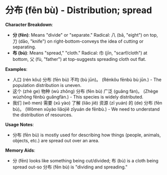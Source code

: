# **分布 (fēn bù) - Distribution; spread**

**Character Breakdown**:  
- **分 (fēn)**: Means "divide" or "separate." Radical: 八 (bā, "eight") on top, 刀 (dāo, "knife") on right-bottom-conveys the idea of cutting or separating.  
- **布 (bù)**: Means "spread," "cloth." Radical: 巾 (jīn, "scarf/cloth") at bottom, 父 (fù, "father") at top-suggests spreading cloth out flat.

**Examples**:  
- 人口 (rén kǒu) 分布 (fēn bù) 不均 (bù jūn)。 (Rénkǒu fēnbù bù jūn.) - The population distribution is uneven.  
- 这个 (zhè ge) 物种 (wù zhǒng) 分布 (fēn bù) 广泛 (guǎng fàn)。 (Zhège wùzhǒng fēnbù guǎngfàn.) - This species is widely distributed.  
- 我们 (wǒ men) 需要 (xū yào) 了解 (liǎo jiě) 资源 (zī yuán) 的 (de) 分布 (fēn bù)。 (Wǒmen xūyào liǎojiě zīyuán de fēnbù.) - We need to understand the distribution of resources.

**Usage Notes**:  
- 分布 (fēn bù) is mostly used for describing how things (people, animals, objects, etc.) are spread out over an area.

**Memory Aids**:  
- 分 (fēn) looks like something being cut/divided; 布 (bù) is a cloth being spread out-so 分布 (fēn bù) is "dividing and spreading."